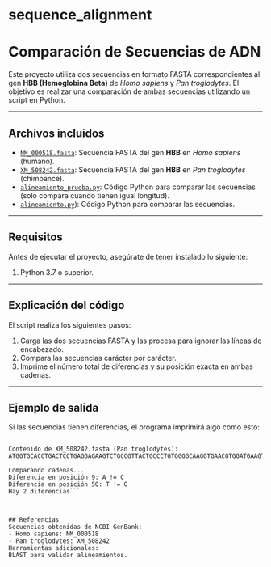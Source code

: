 # sequence_alignment
# Comparación de Secuencias de ADN
Este proyecto utiliza dos secuencias en formato FASTA correspondientes al gen **HBB (Hemoglobina Beta)** de *Homo sapiens* y *Pan troglodytes*. El objetivo es realizar una comparación de ambas secuencias utilizando un script en Python.

---

## Archivos incluidos

- [`NM_000518.fasta`](https://github.com/amapolitav/sequence_alignment/blob/main/NM_000518.fasta): Secuencia FASTA del gen **HBB** en *Homo sapiens* (humano).
- [`XM_508242.fasta`](https://github.com/amapolitav/sequence_alignment/blob/main/XM_508242.fasta): Secuencia FASTA del gen **HBB** en *Pan troglodytes* (chimpancé).
- [`alineamiento_prueba.py`](./alineamiento_prueba.py): Código Python para comparar las secuencias (solo compara cuando tienen igual longitud).
- [`alineamiento.py`](https://github.com/amapolitav/sequence_alignment/blob/main/alimeamiento.py)): Código Python para comparar las secuencias.

---

## Requisitos

Antes de ejecutar el proyecto, asegúrate de tener instalado lo siguiente:

1. Python 3.7 o superior.

---

## Explicación del código

El script realiza los siguientes pasos:
1. Carga las dos secuencias FASTA y las procesa para ignorar las líneas de encabezado.
2. Compara las secuencias carácter por carácter.
3. Imprime el número total de diferencias y su posición exacta en ambas cadenas.

---

## Ejemplo de salida

Si las secuencias tienen diferencias, el programa imprimirá algo como esto:
```Contenido de NM_000518.fasta (Homo sapiens): ATGGTGCATCTGACTCCTGAGGAGAAGTCTGCCGTTACTGCCCTGTGGGGCAAGGTGAACGTGGATGAAGTTGGTGGTGAGGCCCTGGGCAG

Contenido de XM_508242.fasta (Pan troglodytes): ATGGTGCACCTGACTCCTGAGGAGAAGTCTGCCGTTACTGCCCTGTGGGGCAAGGTGAACGTGGATGAAGTTGGTGGTGAGGCCCTGGGCAG

Comparando cadenas... 
Diferencia en posición 9: A != C 
Diferencia en posición 50: T != G 
Hay 2 diferencias```
   
---

## Referencias
Secuencias obtenidas de NCBI GenBank:
- Homo sapiens: NM_000518
- Pan troglodytes: XM_508242
Herramientas adicionales:
BLAST para validar alineamientos.

